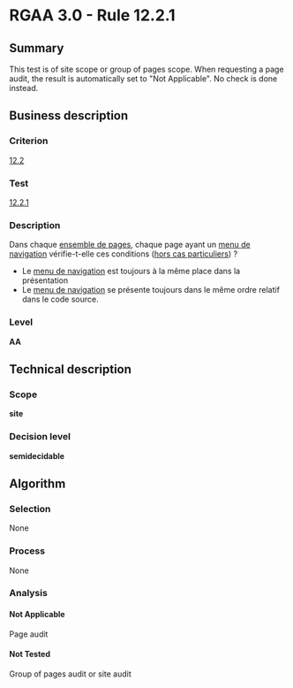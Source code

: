 # RGAA 3.0 -  Rule 12.2.1

## Summary

This test is of site scope or group of pages scope. When requesting a page audit, the result is automatically set to "Not Applicable". No check is done instead.

## Business description

### Criterion

[12.2](http://references.modernisation.gouv.fr/referentiel-technique-0#crit-12-2)

### Test

[12.2.1](http://disic.github.io/rgaa_referentiel_en/RGAA3.0_Criteria_English_version_v1.html#test-12-2-1)

### Description

Dans chaque <a href="http://references.modernisation.gouv.fr/referentiel-technique-0#mEnsemblePages">ensemble de pages</a>, chaque page ayant un <a href="http://references.modernisation.gouv.fr/referentiel-technique-0#mMenuNav">menu de navigation</a> v&eacute;rifie-t-elle ces conditions (<a href="http://references.modernisation.gouv.fr/referentiel-technique-0#cpCrit12-" title="Cas particuliers pour le crit&egrave;re 12.2">hors cas particuliers</a>) ? 
 
 *  Le <a href="http://references.modernisation.gouv.fr/referentiel-technique-0#mMenuNav">menu de navigation</a> est toujours &agrave; la m&ecirc;me place dans la pr&eacute;sentation 
 *  Le <a href="http://references.modernisation.gouv.fr/referentiel-technique-0#mMenuNav">menu de navigation</a> se pr&eacute;sente toujours dans le m&ecirc;me ordre relatif dans le code source. 


### Level

**AA**

## Technical description

### Scope

**site**

### Decision level

**semidecidable**

## Algorithm

### Selection

None

### Process

None

### Analysis

#### Not Applicable

Page audit 

#### Not Tested

Group of pages audit or site audit

